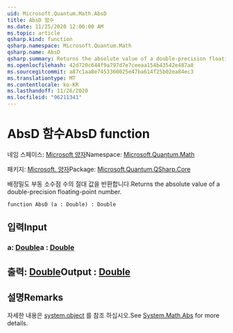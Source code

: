 ```yaml
---
uid: Microsoft.Quantum.Math.AbsD
title: AbsD 함수
ms.date: 11/25/2020 12:00:00 AM
ms.topic: article
qsharp.kind: function
qsharp.namespace: Microsoft.Quantum.Math
qsharp.name: AbsD
qsharp.summary: Returns the absolute value of a double-precision floating-point number.
ms.openlocfilehash: 42d720c644f9a797d7e7ceeaa154b43542e487a8
ms.sourcegitcommit: a87c1aa8e7453360025e47ba614f25b02ea84ec3
ms.translationtype: MT
ms.contentlocale: ko-KR
ms.lasthandoff: 11/26/2020
ms.locfileid: "96211341"
---
```

# <a name="absd-function"></a><span data-ttu-id="f67e6-102">AbsD 함수</span><span class="sxs-lookup"><span data-stu-id="f67e6-102">AbsD function</span></span>

<span data-ttu-id="f67e6-103">네임 스페이스: [Microsoft 양자](xref:Microsoft.Quantum.Math)</span><span class="sxs-lookup"><span data-stu-id="f67e6-103">Namespace: [Microsoft.Quantum.Math](xref:Microsoft.Quantum.Math)</span></span>

<span data-ttu-id="f67e6-104">패키지: [Microsoft. 양자](https://nuget.org/packages/Microsoft.Quantum.QSharp.Core)</span><span class="sxs-lookup"><span data-stu-id="f67e6-104">Package: [Microsoft.Quantum.QSharp.Core](https://nuget.org/packages/Microsoft.Quantum.QSharp.Core)</span></span>


<span data-ttu-id="f67e6-105">배정밀도 부동 소수점 수의 절대 값을 반환합니다.</span><span class="sxs-lookup"><span data-stu-id="f67e6-105">Returns the absolute value of a double-precision floating-point number.</span></span>

```qsharp
function AbsD (a : Double) : Double
```


## <a name="input"></a><span data-ttu-id="f67e6-106">입력</span><span class="sxs-lookup"><span data-stu-id="f67e6-106">Input</span></span>

### <a name="a--double"></a><span data-ttu-id="f67e6-107">a: [Double](xref:microsoft.quantum.lang-ref.double)</span><span class="sxs-lookup"><span data-stu-id="f67e6-107">a : [Double](xref:microsoft.quantum.lang-ref.double)</span></span>





## <a name="output--double"></a><span data-ttu-id="f67e6-108">출력: [Double](xref:microsoft.quantum.lang-ref.double)</span><span class="sxs-lookup"><span data-stu-id="f67e6-108">Output : [Double](xref:microsoft.quantum.lang-ref.double)</span></span>



## <a name="remarks"></a><span data-ttu-id="f67e6-109">설명</span><span class="sxs-lookup"><span data-stu-id="f67e6-109">Remarks</span></span>

<span data-ttu-id="f67e6-110">자세한 내용은 [system.object](https://docs.microsoft.com/dotnet/api/system.math.abs) 를 참조 하십시오.</span><span class="sxs-lookup"><span data-stu-id="f67e6-110">See [System.Math.Abs](https://docs.microsoft.com/dotnet/api/system.math.abs) for more details.</span></span>